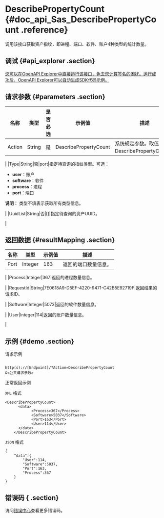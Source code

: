# DescribePropertyCount {#doc_api_Sas_DescribePropertyCount .reference}

调用该接口获取资产指纹，即进程、端口、软件、账户4种类型的统计数量。

## 调试 {#api_explorer .section}

[您可以在OpenAPI Explorer中直接运行该接口，免去您计算签名的困扰。运行成功后，OpenAPI Explorer可以自动生成SDK代码示例。](https://api.aliyun.com/#product=Sas&api=DescribePropertyCount&type=RPC&version=2018-12-03)

## 请求参数 {#parameters .section}

|名称|类型|是否必选|示例值|描述|
|--|--|----|---|--|
|Action|String|是|DescribePropertyCount|系统规定参数。取值：DescribePropertyCount。

 |
|Type|String|否|port|指定待查询的指纹类型。可选：

 -   **user**：账户
-   **software**：软件
-   **process**：进程
-   **port**：端口

 **说明：** 类型不填表示获取所有类型信息。

 |
|UuidList|String|否|\[\]|指定待查询的资产UUID。

 |

## 返回数据 {#resultMapping .section}

|名称|类型|示例值|描述|
|--|--|---|--|
|Port|Integer|163|返回的端口数量信息。

 |
|Process|Integer|367|返回的进程数量信息。

 |
|RequestId|String|7E0618A9-D5EF-4220-9471-C42B5E92719F|返回结果的请求ID。

 |
|Software|Integer|5073|返回的软件数量信息。

 |
|User|Integer|114|返回的账户数量信息。

 |

## 示例 {#demo .section}

请求示例

``` {#request_demo}

http(s)://[Endpoint]/?Action=DescribePropertyCount
&<公共请求参数>

```

正常返回示例

`XML` 格式

``` {#xml_return_success_demo}
<DescribePropertyCount>
	  <data>
		    <Process>367</Process>
		    <Software>5037</Software>
		    <Port>163</Port>
		    <User>114</User>
	  </data>
    </DescribePropertyCount>
```

`JSON` 格式

``` {#json_return_success_demo}
{
	"data":{
		"User":114,
		"Software":5037,
		"Port":163,
		"Process":367
	}
}
```

## 错误码 { .section}

访问[错误中心](https://error-center.alibabacloud.com/status/product/Sas)查看更多错误码。

